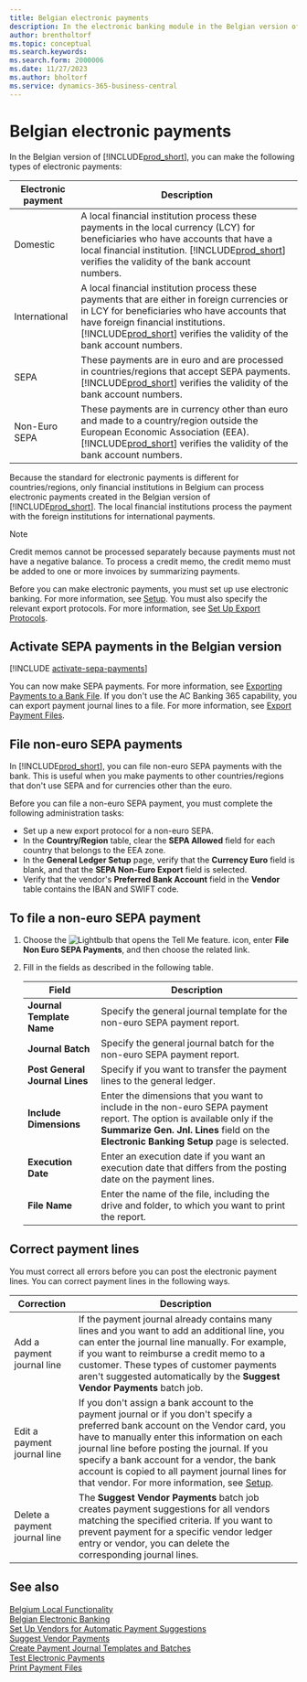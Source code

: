```yaml
---
title: Belgian electronic payments
description: In the electronic banking module in the Belgian version of Business Central, you can make domestic, international, SEPA, and non-Euro SEPA electronic payments.
author: brentholtorf
ms.topic: conceptual
ms.search.keywords:
ms.search.form: 2000006
ms.date: 11/27/2023
ms.author: bholtorf
ms.service: dynamics-365-business-central
---
```


# Belgian electronic payments

In the Belgian version of [!INCLUDE[prod_short](../../includes/prod_short.md)], you can make the following types of electronic payments:  

|Electronic payment|Description|  
|------------------------|---------------------------------------|  
|Domestic|A local financial institution process these payments in the local currency (LCY) for beneficiaries who have accounts that have a local financial institution. [!INCLUDE[prod_short](../../includes/prod_short.md)] verifies the validity of the bank account numbers.|  
|International|A local financial institution process these payments that are either in foreign currencies or in LCY for beneficiaries who have accounts that have foreign financial institutions. [!INCLUDE[prod_short](../../includes/prod_short.md)] verifies the validity of the bank account numbers.|  
|SEPA|These payments are in euro and are processed in countries/regions that accept SEPA payments. [!INCLUDE[prod_short](../../includes/prod_short.md)] verifies the validity of the bank account numbers.|  
|Non-Euro SEPA|These payments are in currency other than euro and made to a country/region outside the European Economic Association (EEA). [!INCLUDE[prod_short](../../includes/prod_short.md)] verifies the validity of the bank account numbers.|  

Because the standard for electronic payments is different for countries/regions, only financial institutions in Belgium can process electronic payments created in the Belgian version of [!INCLUDE[prod_short](../../includes/prod_short.md)]. The local financial institutions process the payment with the foreign institutions for international payments.  

> [!NOTE]  
> Credit memos cannot be processed separately because payments must not have a negative balance. To process a credit memo, the credit memo must be added to one or more invoices by summarizing payments.  

Before you can make electronic payments, you must set up use electronic banking. For more information, see [Setup](belgian-electronic-banking.md#setup). You must also specify the relevant export protocols. For more information, see [Set Up Export Protocols](how-to-set-up-export-protocols.md).  

## Activate SEPA payments in the Belgian version

[!INCLUDE [activate-sepa-payments](../includes/BENL/activate-sepa-payments.md)]

You can now make SEPA payments. For more information, see [Exporting Payments to a Bank File](../../finance-make-payments-with-bank-data-conversion-service-or-sepa-credit-transfer.md#exporting-payments-to-a-bank-file). If you don't use the AC Banking 365 capability, you can export payment journal lines to a file. For more information, see [Export Payment Files](how-to-print-payment-files.md).  

## File non-euro SEPA payments

In [!INCLUDE[prod_short](../../includes/prod_short.md)], you can file non-euro SEPA payments with the bank. This is useful when you make payments to other countries/regions that don't use SEPA and for currencies other than the euro.  

Before you can file a non-euro SEPA payment, you must complete the following administration tasks:  

- Set up a new export protocol for a non-euro SEPA.  
- In the **Country/Region** table, clear the **SEPA Allowed** field for each country that belongs to the EEA zone.  
- In the **General Ledger Setup** page, verify that the **Currency Euro** field is blank, and that the **SEPA Non-Euro Export** field is selected.  
- Verify that the vendor's **Preferred Bank Account** field in the **Vendor** table contains the IBAN and SWIFT code.  

## To file a non-euro SEPA payment  

1. Choose the ![Lightbulb that opens the Tell Me feature.](../../media/ui-search/search_small.png "Tell me what you want to do") icon, enter **File Non Euro SEPA Payments**, and then choose the related link.  
2. Fill in the fields as described in the following table.  

    |Field|Description|  
    |---------------------------------|---------------------------------------|  
    |**Journal Template Name**|Specify the general journal template for the non-euro SEPA payment report.|  
    |**Journal Batch**|Specify the general journal batch for the non-euro SEPA payment report.|  
    |**Post General Journal Lines**|Specify if you want to transfer the payment lines to the general ledger.|  
    |**Include Dimensions**|Enter the dimensions that you want to include in the non-euro SEPA payment report. The option is available only if the **Summarize Gen. Jnl. Lines** field on the **Electronic Banking Setup** page is selected.|  
    |**Execution Date**|Enter an execution date if you want an execution date that differs from the posting date on the payment lines.|  
    |**File Name**|Enter the name of the file, including the drive and folder, to which you want to print the report.|  

## Correct payment lines

You must correct all errors before you can post the electronic payment lines. You can correct payment lines in the following ways.  

|Correction|Description|  
|----------------|---------------------------------------|  
|Add a payment journal line|If the payment journal already contains many lines and you want to add an additional line, you can enter the journal line manually. For example, if you want to reimburse a credit memo to a customer. These types of customer payments aren't suggested automatically by the **Suggest Vendor Payments** batch job.|  
|Edit a payment journal line|If you don't assign a bank account to the payment journal or if you don't specify a preferred bank account on the Vendor card, you have to manually enter this information on each journal line before posting the journal. If you specify a bank account for a vendor, the bank account is copied to all payment journal lines for that vendor. For more information, see [Setup](belgian-electronic-banking.md#setup).|  
|Delete a payment journal line|The **Suggest Vendor Payments** batch job creates payment suggestions for all vendors matching the specified criteria. If you want to prevent payment for a specific vendor ledger entry or vendor, you can delete the corresponding journal lines.|  


## See also

[Belgium Local Functionality](belgium-local-functionality.md)  
[Belgian Electronic Banking](belgian-electronic-banking.md)  
[Set Up Vendors for Automatic Payment Suggestions](how-to-set-up-vendors-for-automatic-payment-suggestions.md)  
[Suggest Vendor Payments](../../payables-how-suggest-vendor-payments.md)  
[Create Payment Journal Templates and Batches](how-to-create-payment-journal-templates-and-batches.md)  
[Test Electronic Payments](how-to-test-electronic-payments.md)  
[Print Payment Files](how-to-print-payment-files.md)  
